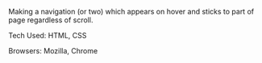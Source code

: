 Making a navigation (or two) which appears on hover and sticks to part of page regardless of scroll.

Tech Used: HTML, CSS

Browsers: Mozilla, Chrome

